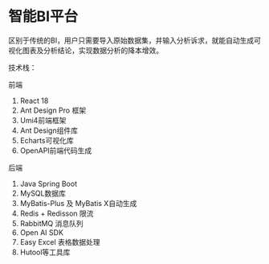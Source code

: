 # 智能BI平台
  区别于传统的BI，用户只需要导入原始数据集，并输入分析诉求，就能自动生成可视化图表及分析结论，实现数据分析的降本增效。

技术栈：

  前端
  1. React 18
  2. Ant Design Pro 框架
  3. Umi4前端框架
  4. Ant Design组件库
  5. Echarts可视化库
  6. OpenAPI前端代码生成


后端
1. Java Spring Boot
2. MySQL数据库
3. MyBatis-Plus 及 MyBatis X自动生成
4. Redis + Redisson 限流
5. RabbitMQ 消息队列
6. Open AI SDK
7. Easy Excel 表格数据处理
8. Hutool等工具库
